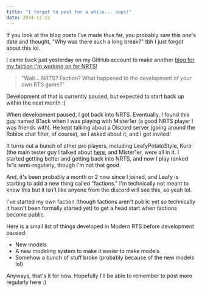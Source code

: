 ```yaml
---
title: "I forgot to post for a while... oops!"
date: 2024-11-12
---
```


If you look at the blog posts I've made thus far, you probably saw this one's date and thought, "Why was there such a long break?" tbh I just forgot about this lol.

I came back just yesterday on my GitHub account to make another [blog for my faction I'm working on for NRTS!](https://goobismoobis.github.io/RationalityFactionAnnouncements/2024/11/12/Welcome-to-the-RFA.html)

> "Wait... NRTS? Faction? What happened to the development of your own RTS game?"

Development of that is currently paused, but expected to start back up within the next month :)

When development paused, I got back into NRTS. Eventually, I found this guy named B1ack when I was playing with Mister1er (a good NRTS player I was friends with). He kept talking about a Discord server (going around the Roblox chat filter, of course), so I asked about it, and I got invited!

It turns out a bunch of other pro players, including LeafyPotatoStyle, Kuro (the main tester guy I talked about [here](https://goobismoobis.github.io/GoobisBlog/2024/08/25/FirstDevblog.html), and Mister1er, were all in it. I started getting better and getting back into NRTS, and now I play ranked 1v1s semi-regularly, though I'm not that good.

And, it's been probably a month or 2 now since I joined, and Leafy is starting to add a new thing called "factions." I'm technically not meant to know this but it isn't like anyone from the discord will see this, so yeah lol.

I've started my own faction (though factions aren't public yet so technically it hasn't been formally started yet) to get a head start when factions become public.

Here is a small list of things developed in Modern RTS before development paused:
* New models
* A new modeling system to make it easier to make models
* Somehow a bunch of stuff broke (probably because of the new models lol)

Anyways, that's it for now. Hopefully I'll be able to remember to post more regularly here :)
